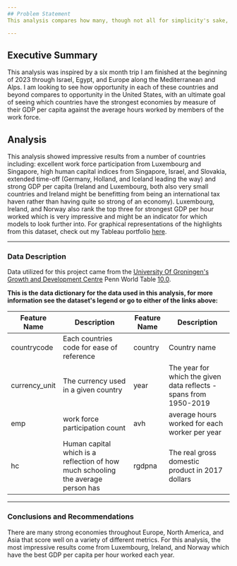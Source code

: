 ```yaml
---
## Problem Statement
This analysis compares how many, though not all for simplicity's sake, of the major world economies compare to each other on four dimensions - population, work force participation, average hours worked per year, and real GDP in 2017 dollars with over 70 years of data between 1950 to 2019. The data comes from the University of Groningen in the Netherlands and there are additional columns that are created using a combination of the given columns - GDP pr capita and GDP per capita per hour worked.

---
```

## Executive Summary

This analysis was inspired by a six month trip I am finished at the beginning of 2023 through Israel, Egypt, and Europe along the Mediterranean and Alps. I am looking to see how opportunity in each of these countries and beyond compares to opportunity in the United States, with an ultimate goal of seeing which countries have the strongest economies by measure of their GDP per capita against the average hours worked by members of the work force.

## Analysis

This analysis showed impressive results from a number of countries including: excellent work force participation from Luxembourg and Singapore, high human capital indices from Singapore, Israel, and Slovakia, extended time-off (Germany, Holland, and Iceland leading the way) and strong GDP per capita (Ireland and Luxembourg, both also very small countries and Ireland might be benefitting from being an international tax haven rather than having quite so strong of an economy). Luxembourg, Ireland, and Norway also rank the top three for strongest GDP per hour worked which is very impressive and might be an indicator for which models to look further into. For graphical representations of the highlights from this dataset, check out my Tableau portfolio [here](https://public.tableau.com/app/profile/ira.seidman).

---
### Data Description
Data utilized for this project came from the [University Of Groningen's Growth and Development Centre](https://www.rug.nl/ggdc/) Penn World Table [10.0](https://www.rug.nl/ggdc/productivity/pwt/).

**This is the data dictionary for the data used in this analysis, for more information see the dataset's legend or go to either of the links above:**

| Feature Name                                  | Description                                         | Feature Name                                                  | Description                      |
|-----------------------------------------------|-----------------------------------------------------|---------------------------------------------------------------|----------------------------------|
| countrycode                                          | Each countries code for ease of reference          | country                     | Country name                          |
| currency_unit                                    | The currency used in a given country                                                | year                                            | The year for which the given data reflects - spans from 1950-2019                          |
| emp                                        | work force participation count | avh                                         | average hours worked for each worker per year                                           |
hc                                           | Human capital which is a reflection of how much schooling the average person has                                    | rgdpna                                                 | The real gross domestic product in 2017 dollars                          |

---
### Conclusions and Recommendations

There are many strong economies throughout Europe, North America, and Asia that score well on a variety of different metrics. For this analysis, the most impressive results come from Luxembourg, Ireland, and Norway which have the best GDP per capita per hour worked each year.
